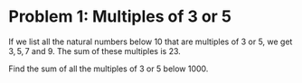 # Problem 1: Multiples of $3$ or $5$

If we list all the natural numbers below 10 that are multiples of $3$ or $5$, we get $3, 5, 7$ and $9$. The sum of these multiples is $23$.

Find the sum of all the multiples of $3$ or $5$ below $1000$.
